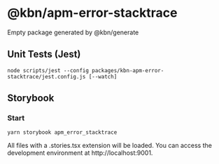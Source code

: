 # @kbn/apm-error-stacktrace

Empty package generated by @kbn/generate

## Unit Tests (Jest)

```
node scripts/jest --config packages/kbn-apm-error-stacktrace/jest.config.js [--watch]
```

## Storybook

### Start
```
yarn storybook apm_error_stacktrace
```

All files with a .stories.tsx extension will be loaded. You can access the development environment at http://localhost:9001.